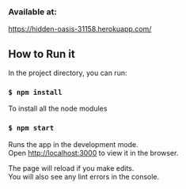 ### Available at:
https://hidden-oasis-31158.herokuapp.com/

## How to Run it
In the project directory, you can run:

### `$ npm install`

To install all the node modules

### `$ npm start`

Runs the app in the development mode.<br>
Open [http://localhost:3000](http://localhost:3000) to view it in the browser.

The page will reload if you make edits.<br>
You will also see any lint errors in the console.
